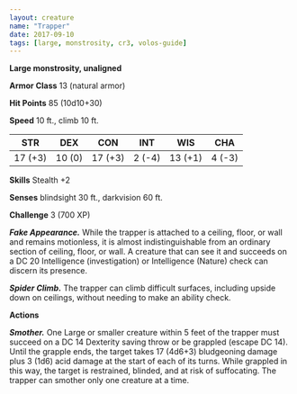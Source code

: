 ```yaml
---
layout: creature
name: "Trapper"
date: 2017-09-10
tags: [large, monstrosity, cr3, volos-guide]
---
```


**Large monstrosity, unaligned**

**Armor Class** 13 (natural armor)

**Hit Points** 85 (10d10+30)

**Speed** 10 ft., climb 10 ft.

|   STR   |   DEX   |   CON   |   INT   |   WIS   |   CHA   |
|:-----:|:-----:|:-----:|:-----:|:-----:|:-----:|
| 17 (+3) | 10 (0) | 17 (+3) | 2 (-4) | 13 (+1) | 4 (-3) |

**Skills** Stealth +2

**Senses** blindsight 30 ft., darkvision 60 ft.

**Challenge** 3 (700 XP)

***Fake Appearance.*** While the trapper is attached to a ceiling, floor, or wall and remains motionless, it is almost indistinguishable from an ordinary section of ceiling, floor, or wall. A creature that can see it and succeeds on a DC 20 Intelligence (investigation) or Intelligence (Nature) check can discern its presence.

***Spider Climb.*** The trapper can climb difficult surfaces, including upside down on ceilings, without needing to make an ability check.

**Actions**

***Smother.*** One Large or smaller creature within 5 feet of the trapper must succeed on a DC 14 Dexterity saving throw or be grappled (escape DC 14). Until the grapple ends, the target takes 17 (4d6+3) bludgeoning damage plus 3 (1d6) acid damage at the start of each of its turns. While grappled in this way, the target is restrained, blinded, and at risk of suffocating. The trapper can smother only one creature at a time.


